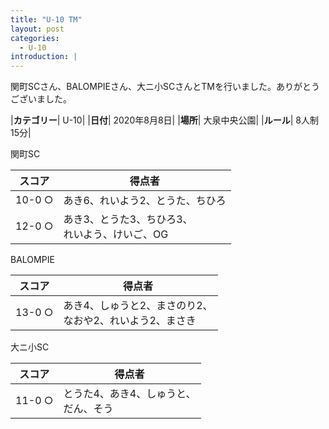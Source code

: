 ```yaml
---
title: "U-10 TM"
layout: post
categories:
  - U-10
introduction: |
---
```


関町SCさん、BALOMPIEさん、大ニ小SCさんとTMを行いました。ありがとうございました。  

|**カテゴリー**| U-10|
|**日付**| 2020年8月8日|
|**場所**| 大泉中央公園|
|**ルール**| 8人制15分|

関町SC

|スコア|得点者|
|---|----|
|10-0 ○| あき6、れいよう2、とうた、ちひろ |
|12-0 ○| あき3、とうた3、ちひろ3、<br>れいよう、けいご、OG |

BALOMPIE

|スコア|得点者|
|---|----|
|13-0 ○| あき4、しゅうと2、まさのり2、<br>なおや2、れいよう2、まさき |

大ニ小SC

|スコア|得点者|
|---|----|
|11-0 ○| とうた4、あき4、しゅうと、<br>だん、そう |
